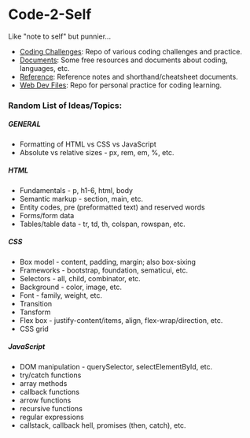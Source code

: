 # Code-2-Self 
Like "note to self" but punnier...

- [Coding Challenges](https://dinojetpilot.github.io/code-2-self/coding-challenges): Repo of various coding challenges and practice.
- [Documents](https://github.com/DinoJetPilot/code-2-self/tree/main/documents): Some free resources and documents about coding, languages, etc.
- [Reference](https://github.com/DinoJetPilot/code-2-self/tree/main/reference): Reference notes and shorthand/cheatsheet documents.
- [Web Dev Files](https://github.com/DinoJetPilot/code-2-self/tree/main/web-dev-bootcamp-files): Repo for personal practice for coding learning.

### Random List of Ideas/Topics:
##### GENERAL
- Formatting of HTML vs CSS vs JavaScript
- Absolute vs relative sizes - px, rem, em, %, etc.

##### HTML
- Fundamentals - p, h1-6, html, body
- Semantic markup - section, main, etc.
- Entity codes, pre (preformatted text) and reserved words
- Forms/form data
- Tables/table data - tr, td, th, colspan, rowspan, etc.

##### CSS
- Box model - content, padding, margin; also box-sixing
- Frameworks - bootstrap, foundation, sematicui, etc.
- Selectors - all, child, combinator, etc.
- Background - color, image, etc.
- Font - family, weight, etc.
- Transition
- Tansform
- Flex box - justify-content/items, align, flex-wrap/direction, etc.
- CSS grid

##### JavaScript
- DOM manipulation - querySelector, selectElementById, etc.
- try/catch functions
- array methods
- callback functions
- arrow functions
- recursive functions
- regular expressions
- callstack, callback hell, promises (then, catch), etc.
